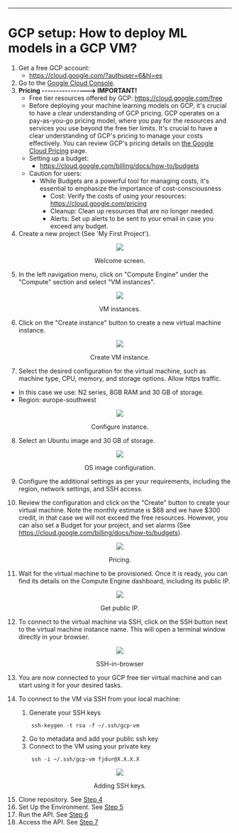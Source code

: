 
-------------------
# GCP setup: How to deploy ML models in a GCP VM?

1. Get a free GCP account:
   - https://cloud.google.com/?authuser=6&hl=es
2. Go to the [Google Cloud Console](https://console.cloud.google.com/).
3. **Pricing ----------------> IMPORTANT!**
   - Free tier resources offered by GCP: https://cloud.google.com/free
   - Before deploying your machine learning models on GCP, it's crucial to have a clear understanding of GCP pricing. GCP operates on a pay-as-you-go pricing model, where you pay for the resources and services you use beyond the free tier limits. It's crucial to have a clear understanding of GCP's pricing to manage your costs effectively. You can review GCP's pricing details on [the Google Cloud Pricing](https://cloud.google.com/pricing) page.
   - Setting up a budget:
      - https://cloud.google.com/billing/docs/how-to/budgets
   - Caution for users:
     - While Budgets are a powerful tool for managing costs, it's essential to emphasize the importance of cost-consciousness
       - Cost: Verify the costs of using your resources: https://cloud.google.com/pricing
       - Cleanup: Clean up  resources that are no longer needed.
       - Alerts: Set up alerts to be sent to your email in case you exceed any budget.
4. Create a new project (See 'My First Project').

<center><figure>
  <img
  src="../static/deployment/gcp/gcp_welcome_screen.png"
</figure></center>
<p style="text-align: center;">Welcome screen.</p>

5. In the left navigation menu, click on "Compute Engine" under the "Compute" section and select "VM instances".

<center><figure>
  <img
  src="../static/deployment/gcp/gcp_vm_selection.png"
</figure></center>
<p style="text-align: center;">VM instances.</p>

6. Click on the "Create instance" button to create a new virtual machine instance.

<center><figure>
  <img
  src="../static/deployment/gcp/gcp_create_instance_03.png"
</figure></center>
<p style="text-align: center;">Create VM instance.</p>

7. Select the desired configuration for the virtual machine, such as machine type, CPU, memory, and storage options.
Allow https traffic.
- In this case we use: N2 series, 8GB RAM and 30 GB of storage.
- Region: europe-southwest


<center><figure>
  <img
  src="../static/deployment/gcp/gcp_configure_instance_04.png"
</figure></center>
<p style="text-align: center;">Configure instance.</p>

8. Select an Ubuntu image and 30 GB of storage.

<center><figure>
  <img
  src="../static/deployment/gcp/gcp_configure_image_05.png"
</figure></center>
<p style="text-align: center;">OS image configuration.</p>

9. Configure the additional settings as per your requirements, including the region, network settings, and SSH access.

10. Review the configuration and click on the "Create" button to create your virtual machine. Note the monthly estimate
is \$68 and we have \$300 credit, in that case we will not exceed the free resources. However, you can also set a Budget
for your project, and set alarms (See https://cloud.google.com/billing/docs/how-to/budgets).

<center><figure>
  <img
  src="../static/deployment/gcp/gcp_pricing_07.png"
</figure></center>
<p style="text-align: center;">Pricing.</p>



11.  Wait for the virtual machine to be provisioned. Once it is ready, you can find its details on the Compute Engine
dashboard, including its public IP.

<center><figure>
  <img
  src="../static/deployment/gcp/gcp_ip.png"
</figure></center>
<p style="text-align: center;">Get public IP.</p>

12.   To connect to the virtual machine via SSH, click on the SSH button next to the virtual machine instance name.
This will open a terminal window directly in your browser.

<center><figure>
  <img
  src="../static/deployment/gcp/gcp_ssh_in_browser.png"
</figure></center>
<p style="text-align: center;">SSH-in-browser</p>

13.  You are now connected to your GCP free tier virtual machine and can start using it for your desired tasks.

14. To connect to the VM via SSH from your local machine:
    1.  Generate your SSH keys
    ```shell
        ssh-keygen -t rsa -f ~/.ssh/gcp-vm
    ```
    2.  Go to metadata and add your public ssh key
    3. Connect to the VM using your private key
    ```shell
        ssh -i ~/.ssh/gcp-vm fjdur@X.X.X.X
    ```

<center><figure>
  <img
  src="../static/deployment/gcp/gcp_add_ssh_08.png"
</figure></center>
<p style="text-align: center;">Adding SSH keys.</p>

15.  Clone repository. See [Step 4](01_deploy_general.md)
16.  Set Up the Environment. See [Step 5](01_deploy_general.md)
17.  Run the API. See [Step 6](01_deploy_general.md)
18.  Access the API. See [Step 7](01_deploy_general.md)
